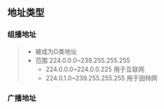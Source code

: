 ## 地址类型
### 组播地址
> - 被成为D类地址
> - 范围 224.0.0.0~239.255.255.255
> 	- 224.0.0.0~224.0.0.225 用于互联网
> 	- 224.0.1.0~239.255.255.255 用于因特网

### 广播地址